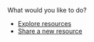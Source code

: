 What would you like to do?

* [Explore resources](https://github.com/RMI-PACTA/resources/issues)
* [Share a new resource](https://github.com/RMI-PACTA/resources/issues/new)
